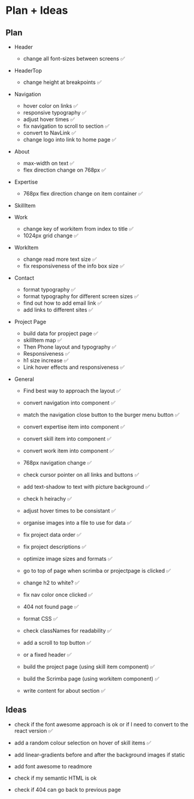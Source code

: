 # Plan + Ideas

## Plan

- Header
    - change all font-sizes between screens ✅

- HeaderTop
    - change height at breakpoints ✅

- Navigation
    - hover color on links ✅
    - responsive typography ✅
    - adjust hover times ✅
    - fix navigation to scroll to section ✅
    - convert to NavLink ✅
    - change logo into link to home page ✅

- About
    - max-width on text ✅
    - flex direction change on 768px ✅

- Expertise
    - 768px flex direction change on item container ✅

- SkillItem

- Work
    - change key of workitem from index to title ✅
    - 1024px grid change ✅

- WorkItem
    - change read more text size ✅
    - fix responsiveness of the info box size ✅

- Contact
    - format typography ✅
    - format typography for different screen sizes ✅
    - find out how to add email link ✅
    - add links to different sites ✅

- Project Page
    - build data for propject page ✅
    - skillItem map ✅
    - Then Phone layout and typography ✅
    - Responsiveness ✅
    - h1 size increase ✅
    - Link hover effects and responsiveness ✅

- General
    - Find best way to approach the layout ✅
    - convert navigation into component ✅
    - match the navigation close button to the burger menu button ✅
    - convert expertise item into component ✅
    - convert skill item into component ✅
    - convert work item into component ✅
    - 768px navigation change ✅
    - check cursor pointer on all links and buttons ✅
    - add text-shadow to text with picture background ✅
    - check h heirachy ✅
    - adjust hover times to be consistant ✅
    - organise images into a file to use for data ✅
    - fix project data order ✅
    - fix project descriptions ✅
    - optimize image sizes and formats ✅
    - go to top of page when scrimba or projectpage is clicked ✅
    - change h2 to white? ✅
    - fix nav color once clicked ✅
    - 404 not found page ✅

    - format CSS ✅
    - check classNames for readability ✅

    - add a scroll to top button ✅
    - or a fixed header ✅

    - build the project page (using skill item component) ✅
    - build the Scrimba page (using workitem component) ✅

    - write content for about section ✅

## Ideas

- check if the font awesome approach is ok or if I need to convert to the react version ✅

- add a random colour selection on hover of skill items ✅

- add linear-gradients before and after the background images if static 

- add font awesome to readmore

- check if my semantic HTML is ok

- check if 404 can go back to previous page